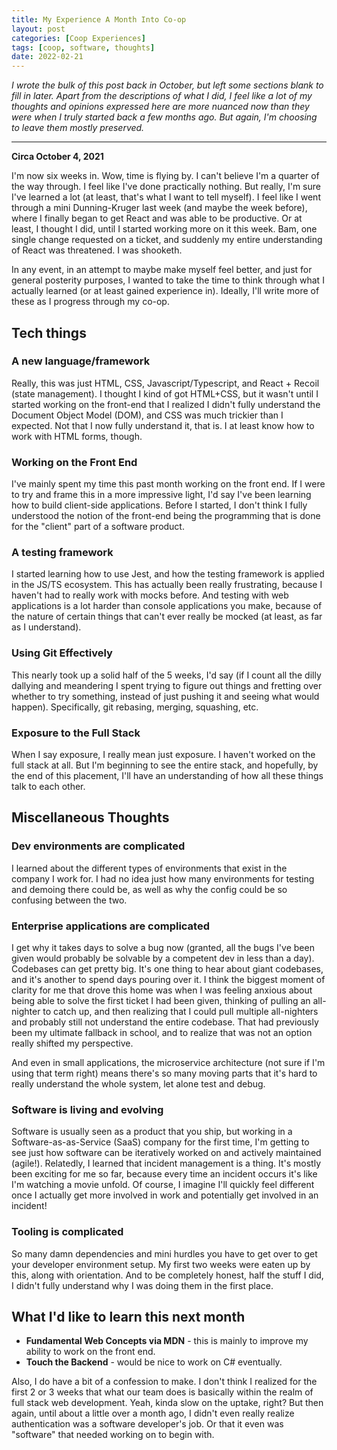 ```yaml
---
title: My Experience A Month Into Co-op
layout: post
categories: [Coop Experiences]
tags: [coop, software, thoughts]
date: 2022-02-21
---
```


*I wrote the bulk of this post back in October, but left some sections blank to fill in later. Apart from the descriptions of what I did, I feel like a lot of my thoughts and opinions expressed here are more nuanced now than they were when I truly started back a few months ago. But again, I'm choosing to leave them mostly preserved.*

-----
**Circa October 4, 2021**

I'm now six weeks in. Wow, time is flying by. I can't believe I'm a quarter of the way through. I feel like I've done practically nothing. But really, I'm sure I've learned a lot (at least, that's what I want to tell myself). I feel like I went through a mini Dunning-Kruger last week (and maybe the week before), where I finally began to get React and was able to be productive. Or at least, I thought I did, until I started working more on it this week. Bam, one single change requested on a ticket, and suddenly my entire understanding of React was threatened. I was shooketh.

In any event, in an attempt to maybe make myself feel better, and just for general posterity purposes, I wanted to take the time to think through what I actually learned (or at least gained experience in). Ideally, I'll write more of these as I progress through my co-op.

## Tech things

### A new language/framework

Really, this was just HTML, CSS, Javascript/Typescript, and React + Recoil (state management). I thought I kind of got HTML+CSS, but
it wasn't until I started working on the front-end that I realized I didn't fully understand the Document Object Model (DOM), and CSS
was much trickier than I expected. Not that I now fully understand it, that is. I at least know how to work with HTML forms, though.

### Working on the Front End

I've mainly spent my time this past month working on the front end. If I were to try and frame this in a more impressive light, I'd say I've been learning how to build client-side applications. Before I started, I don't think I fully understood the notion of the front-end being the programming that is done for the "client" part of a software product.

### A testing framework

I started learning how to use Jest, and how the testing framework is applied in the JS/TS ecosystem. This has actually been really frustrating, because I haven't had to really work with mocks before. And testing with web applications is a lot harder than console applications you make, because of the nature of certain things that can't ever really be mocked (at least, as far as I understand).

### Using Git Effectively

This nearly took up a solid half of the 5 weeks, I'd say (if I count all the dilly dallying and meandering I spent trying to figure out things and fretting over whether to try something, instead of just pushing it and seeing what would happen). Specifically, git rebasing, merging, squashing, etc.

### Exposure to the Full Stack

When I say exposure, I really mean just exposure. I haven't worked on the full stack at all. But I'm beginning to see the entire stack, and hopefully, by the end of this placement, I'll have an understanding of how all these things talk to each other.

## Miscellaneous Thoughts

### Dev environments are complicated

I learned about the different types of environments that exist in the company I work for. I had no idea just how many environments for testing and demoing there could be, as well as why the config could be so confusing between the two.

### Enterprise applications are complicated

I get why it takes days to solve a bug now (granted, all the bugs I've been given would probably be solvable by a competent dev in less than a day). Codebases can get pretty big. It's one thing to hear about giant codebases, and it's another to spend days pouring over it. I think the biggest moment of clarity for me that drove this home was when I was feeling anxious about being able to solve the first ticket I had been given, thinking of pulling an all-nighter to catch up, and then realizing that I could pull multiple all-nighters and probably still not understand the entire codebase. That had previously been my ultimate fallback in school, and to realize that was not an option really shifted my perspective.

And even in small applications, the microservice architecture (not sure if I'm using that term right) means there's so many moving parts that it's hard to really understand the whole system, let alone test and debug.

### Software is living and evolving

Software is usually seen as a product that you ship, but working in a Software-as-as-Service (SaaS) company for the first time, I'm getting to see just how software can be iteratively worked on and actively maintained (agile!). Relatedly, I learned that incident management is a thing. It's mostly been exciting for me so far, because every time an incident occurs it's like I'm watching a movie unfold. Of course, I imagine I'll quickly feel different once I actually get more involved in work and potentially get involved in an incident!

### Tooling is complicated

So many damn dependencies and mini hurdles you have to get over to get your developer environment setup. My first two weeks were eaten up by this, along with orientation. And to be completely honest, half the stuff I did, I didn't fully understand why I was doing them in the first place.

## What I'd like to learn this next month

- **Fundamental Web Concepts via MDN** - this is mainly to improve my ability to work on the front end.
- **Touch the Backend** - would be nice to work on C# eventually.

Also, I do have a bit of a confession to make. I don't think I realized for the first 2 or 3 weeks that what our team does is basically within the realm of full stack web development. Yeah, kinda slow on the uptake, right? But then again, until about a little over a month ago, I didn't even really realize authentication was a software developer's job. Or that it even was "software" that needed working on to begin with.
